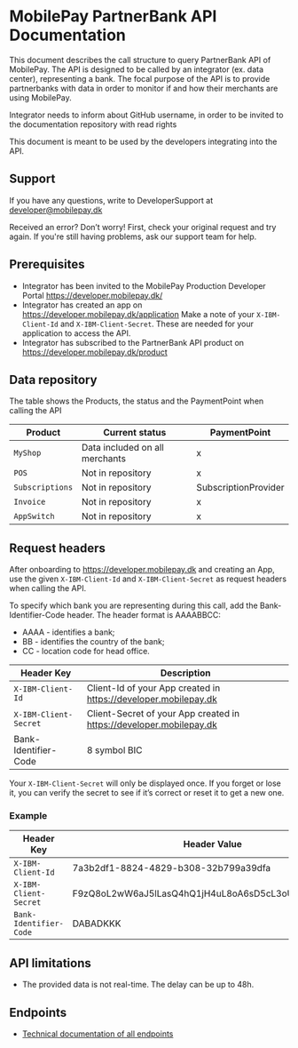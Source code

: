 # MobilePay PartnerBank API Documentation
This document describes the call structure to query PartnerBank API of MobilePay. The API is designed to be called by an integrator (ex. data center), representing a bank. The focal purpose of the API is to provide partnerbanks with data in order to monitor if and how their merchants are using MobilePay. 

Integrator needs to inform about GitHub username, in order to be invited to the documentation repository with read rights

This document is meant to be used by the developers integrating into the API.

## Support

If you have any questions, write to DeveloperSupport at developer@mobilepay.dk 

Received an error? Don’t worry! First, check your original request and try again. If you're still having problems, ask our support team for help.


## Prerequisites
- Integrator has been invited to the MobilePay Production Developer Portal https://developer.mobilepay.dk/ 
- Integrator has created an app on https://developer.mobilepay.dk/application Make a note of your `X-IBM-Client-Id` and `X-IBM-Client-Secret`. These are needed for your application to access the API.
- Integrator has subscribed to the PartnerBank API product on https://developer.mobilepay.dk/product 

## Data repository

The table shows the Products, the status and the PaymentPoint when calling the API 

| Product           | Current status                                                         | PaymentPoint |
| -------------------  | ------------------------------------------------------------------- | ------------------- |
| `MyShop`      | Data included on all merchants      | x|
| `POS`  | Not in repository |x |
| `Subscriptions` | Not in repository                                                        |SubscriptionProvider |
| `Invoice` | Not in repository                                                        |x |
| `AppSwitch` | Not in repository                                                        |x |

## Request headers
After onboarding to https://developer.mobilepay.dk and creating an App, use the given `X-IBM-Client-Id` and `X-IBM-Client-Secret` as request headers when calling the API. 

To specify which bank you are representing during this call, add the Bank-Identifier-Code header. The header format is AAAABBCC:
- AAAA - identifies a bank;
- BB - identifies the country of the bank;
- CC - location code for head office.

| Header Key           | Description                                                         |
| -------------------  | ------------------------------------------------------------------- |
| `X-IBM-Client-Id`      | Client-Id of your App created in https://developer.mobilepay.dk     |
| `X-IBM-Client-Secret`  | Client-Secret of your App created in https://developer.mobilepay.dk |
| Bank-Identifier-Code | 8 symbol BIC                                                        |

Your `X-IBM-Client-Secret` will only be displayed once. If you forget or lose it, you can verify the secret to see if it’s correct or reset it to get a new one.
 

### Example
| Header Key           | Header Value                                       |
| -------------------  | -------------------------------------------------- |
| `X-IBM-Client-Id`      | 7a3b2df1-8824-4829-b308-32b799a39dfa               |
| `X-IBM-Client-Secret`  | F9zQ8oL2wW6aJ5lLasQ4hQ1jH4uL8oA6sD5cL3oU7aO1mP2nZ4 |
| `Bank-Identifier-Code` | DABADKKK                                           |


## API limitations
- The provided data is not real-time. The delay can be up to 48h.

## Endpoints
- [Technical documentation of all endpoints](endpoints.md)
